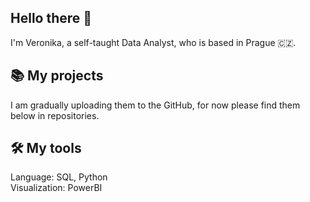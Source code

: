 ## Hello there 👋

I'm Veronika, a self-taught Data Analyst, who is based in Prague :czech_republic:.  

## 📚 My projects
I am gradually uploading them to the GitHub, for now please find them below in repositories.

## 🛠️ My tools
Language: SQL, Python\
Visualization: PowerBI

<!--
**VeronikaKudry/VeronikaKudry** is a ✨ _special_ ✨ repository because its `README.md` (this file) appears on your GitHub profile.

Here are some ideas to get you started:

- 🔭 I’m currently working on ...
- 🌱 I’m currently learning ...
- 👯 I’m looking to collaborate on ...
- 🤔 I’m looking for help with ...
- 💬 Ask me about ...
- 📫 How to reach me: ...
- 😄 Pronouns: ...
- ⚡ Fun fact: ...
-->
